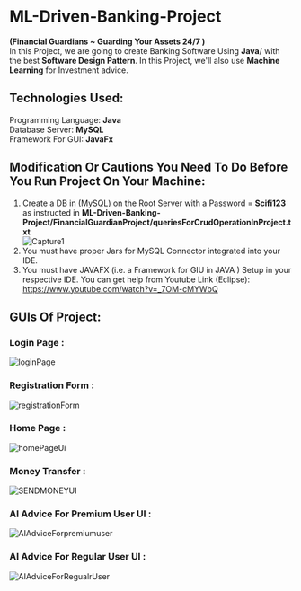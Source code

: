 # ML-Driven-Banking-Project
**(Financial Guardians ~ Guarding Your Assets 24/7 )**  
In this Project, we are going to create Banking Software Using **Java**/ with the best **Software Design Pattern**. In this Project, we'll also use **Machine Learning** for Investment advice.
## Technologies Used:
Programming Language: **Java**  
Database Server: **MySQL**  
Framework For GUI: **JavaFx**
## Modification Or Cautions You Need To Do Before You Run Project On Your Machine:
1) Create a DB in (MySQL) on the Root Server with a Password = **Scifi123** as instructed in **ML-Driven-Banking-Project/FinancialGuardianProject/queriesForCrudOperationInProject.txt**  
![Capture1](https://github.com/abdullahZahid951/ML-Driven-Banking-Project/assets/140307221/74d1cfcb-0202-4963-bb4a-5a0ab792222d)
2) You must have proper Jars for MySQL Connector integrated into your IDE.
3) You must have JAVAFX (i.e. a Framework for GIU in JAVA ) Setup in your respective IDE. You can get help from Youtube Link (Eclipse): https://www.youtube.com/watch?v=_7OM-cMYWbQ
## GUIs Of Project:
### Login Page :
![loginPage](https://github.com/abdullahZahid951/ML-Driven-Banking-Project/assets/140307221/e880efd3-9bc3-4410-93cd-9ade11b545e0)
### Registration Form :
![registrationForm](https://github.com/abdullahZahid951/ML-Driven-Banking-Project/assets/140307221/83b1a333-5756-42c2-b706-58806f5d202d)
### Home Page :
![homePageUi](https://github.com/abdullahZahid951/ML-Driven-Banking-Project/assets/140307221/77d28591-dcaf-44b5-a039-136c081b244d)
### Money Transfer : 
![SENDMONEYUI](https://github.com/abdullahZahid951/ML-Driven-Banking-Project/assets/140307221/9d7c63db-28b5-4bfe-a1a2-2ed671823d1c)
### AI Advice For Premium User UI :
![AIAdviceForpremiumuser](https://github.com/abdullahZahid951/ML-Driven-Banking-Project/assets/140307221/861c9ae7-c75b-4b87-a782-edb82f555641)
### AI Advice For Regular User UI :
![AIAdviceForRegualrUser](https://github.com/abdullahZahid951/ML-Driven-Banking-Project/assets/140307221/0b4a175a-9567-45ea-81d5-80faa3fc6ff4)


 
